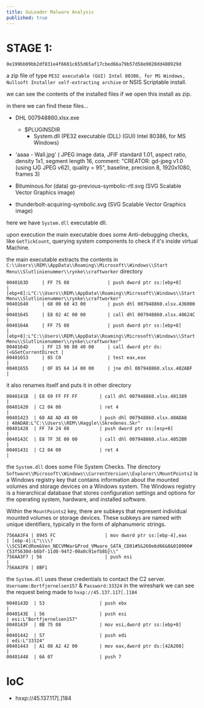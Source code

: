 ```yaml
---
title: GuLoader Malware Analysis
published: true
---
```


# STAGE 1:
	0e199bb09bb2df831e4f6601c655d65af17cbed66a79b57d58e9020dd480929d
	
a zip file of type  `PE32 executable (GUI) Intel 80386, for MS Windows, Nullsoft Installer self-extracting archive` or NSIS Scriptable install.

we can see the contents of the installed files if we open this install as zip.

in there we can find these files...

* DHL 007948860.xlsx.exe
  * $PLUGINSDIR
    * System.dll (PE32 executable (DLL) (GUI) Intel 80386, for MS Windows)

* 'aaaa - Wall.jpg' ( JPEG image data, JFIF standard 1.01, aspect ratio, density 1x1, segment length 16, comment: "CREATOR: gd-jpeg v1.0 (using IJG JPEG v62), quality = 95", baseline, precision 8, 1920x1080, frames 3)

* Bituminous.for (data)
go-previous-symbolic-rtl.svg (SVG Scalable Vector Graphics image)

* thunderbolt-acquiring-symbolic.svg (SVG Scalable Vector Graphics image)

here we have `System.dll` executable dll.

upon execution the main executable does some Anti-debugging checks, like `GetTickCount`, querying system components to check if it's inside virtual Machine.

the main executable extracts the contents in `C:\\Users\\REM\\AppData\\Roaming\\Microsoft\\Windows\\Start Menu\\Slutlinienummer\\rynke\\craftworker` directory

```assembly
0040163D     | FF 75 08              | push dword ptr ss:[ebp+8]             | [ebp+8]:L"C:\\Users\\REM\\AppData\\Roaming\\Microsoft\\Windows\\Start Menu\\Slutlinienummer\\rynke\\craftworker"
00401640     | 68 00 60 43 00        | push dhl 007948860.xlsx.436000        |
00401645     | E8 02 4C 00 00        | call dhl 007948860.xlsx.40624C        |
0040164A     | FF 75 08              | push dword ptr ss:[ebp+8]             | [ebp+8]:L"C:\\Users\\REM\\AppData\\Roaming\\Microsoft\\Windows\\Start Menu\\Slutlinienummer\\rynke\\craftworker"
0040164D     | FF 15 90 80 40 00     | call dword ptr ds:[<&SetCurrentDirect |
00401653     | 85 C0                 | test eax,eax                          |
00401655     | 0F 85 64 14 00 00     | jne dhl 007948860.xlsx.402ABF         |
```

it also renames itself and puts it in other directory

```assembly
0040141B  | E8 69 FF FF FF        | call dhl 007948860.xlsx.401389        |
00401420  | C2 04 00              | ret 4                                 |
00401423  | 68 A8 AD 40 00        | push dhl 007948860.xlsx.40ADA8        | 40ADA8:L"C:\\Users\\REM\\Haggle\\Skredenes.Skr"
00401428  | FF 74 24 08           | push dword ptr ss:[esp+8]             |
0040142C  | E8 7F 3E 00 00        | call dhl 007948860.xlsx.4052B0        |
00401431  | C2 04 00              | ret 4                                 |
```

the `System.dll` does some File System Checks.
The directory `Software\\Microsoft\\Windows\\CurrentVersion\\Explorer\\MountPoints2` is a Windows registry key that contains information about the mounted volumes and storage devices on a Windows system. The Windows registry is a hierarchical database that stores configuration settings and options for the operating system, hardware, and installed software.

Within the `MountPoints2` key, there are subkeys that represent individual mounted volumes or storage devices. These subkeys are named with unique identifiers, typically in the form of alphanumeric strings.

```assembly
756AA3F4 | 8945 FC                  | mov dword ptr ss:[ebp-4],eax            | [ebp-4]:L"\\\\?\\SCSI#CdRom&Ven_NECVMWar&Prod_VMware_SATA_CD01#5&260e6d66&0&010000#{53f5630d-b6bf-11d0-94f2-00a0c91efb8b}\\"
756AA3F7 | 56                       | push esi                                |
756AA3F8 | 8BF1        
```


the `System.dll` uses these credentials to contact the C2 server. `Username:Bortfjernelsen157` & `Password:33324` in the wireshark we can see the request being made to `hxxp://45.137.117[.]184`
```
0040143D  | 53                    | push ebx                              |
0040143E  | 56                    | push esi                              | esi:L"Bortfjernelsen157"
0040143F  | 8B 75 08              | mov esi,dword ptr ss:[ebp+8]          |
00401442  | 57                    | push edi                              | edi:L"33324"
00401443  | A1 08 A2 42 00        | mov eax,dword ptr ds:[42A208]         |
00401448  | 6A 07                 | push 7  
```

# IoC
* hxxp://45.137.117[.]184

